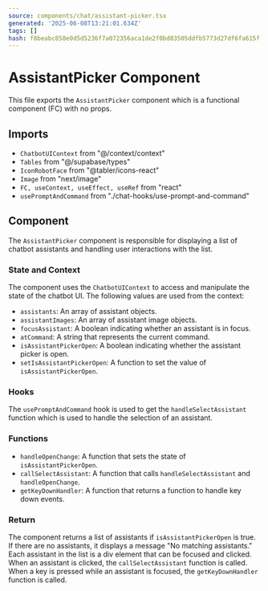 ```yaml
---
source: components/chat/assistant-picker.tsx
generated: '2025-06-08T13:21:01.634Z'
tags: []
hash: f8beabc858e0d5d5236f7a072356aca1de2f0bd03505ddfb5773d27df6fa615f
---
```

# AssistantPicker Component

This file exports the `AssistantPicker` component which is a functional component (FC) with no props.

## Imports

- `ChatbotUIContext` from "@/context/context"
- `Tables` from "@/supabase/types"
- `IconRobotFace` from "@tabler/icons-react"
- `Image` from "next/image"
- `FC, useContext, useEffect, useRef` from "react"
- `usePromptAndCommand` from "./chat-hooks/use-prompt-and-command"

## Component

The `AssistantPicker` component is responsible for displaying a list of chatbot assistants and handling user interactions with the list. 

### State and Context

The component uses the `ChatbotUIContext` to access and manipulate the state of the chatbot UI. The following values are used from the context:

- `assistants`: An array of assistant objects.
- `assistantImages`: An array of assistant image objects.
- `focusAssistant`: A boolean indicating whether an assistant is in focus.
- `atCommand`: A string that represents the current command.
- `isAssistantPickerOpen`: A boolean indicating whether the assistant picker is open.
- `setIsAssistantPickerOpen`: A function to set the value of `isAssistantPickerOpen`.

### Hooks

The `usePromptAndCommand` hook is used to get the `handleSelectAssistant` function which is used to handle the selection of an assistant.

### Functions

- `handleOpenChange`: A function that sets the state of `isAssistantPickerOpen`.
- `callSelectAssistant`: A function that calls `handleSelectAssistant` and `handleOpenChange`.
- `getKeyDownHandler`: A function that returns a function to handle key down events.

### Return

The component returns a list of assistants if `isAssistantPickerOpen` is true. If there are no assistants, it displays a message "No matching assistants." Each assistant in the list is a div element that can be focused and clicked. When an assistant is clicked, the `callSelectAssistant` function is called. When a key is pressed while an assistant is focused, the `getKeyDownHandler` function is called.
